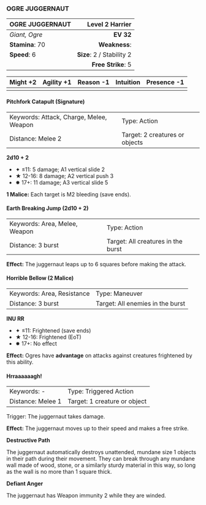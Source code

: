 ### OGRE JUGGERNAUT

| OGRE JUGGERNAUT |       **Level 2 Harrier** |
| :-------------- | ------------------------: |
| *Giant, Ogre*   |                 **EV 32** |
| **Stamina**: 70 |             **Weakness**: |
| **Speed**: 6    | **Size**: 2 / Stability 2 |
|                 |        **Free Strike**: 5 |

| **Might** +2 | **Agility** +1 | **Reason** -1 | **Intuition** | **Presence** -1 |
| ------------ | -------------- | ------------- | ------------- | --------------- |
|              |                |               |               |                 |

#### Pitchfork Catapult (Signature)

|                                         |                                |
| :-------------------------------------- | :----------------------------- |
| Keywords: Attack, Charge, Melee, Weapon | Type: Action                   |
| Distance: Melee 2                       | Target: 2 creatures or objects |

**2d10 + 2**

- ✦ ≤11: 5 damage; A1 vertical slide 2
- ★ 12-16: 8 damage; A2 vertical push 3
- ✸ 17+: 11 damage; A3 vertical slide 5

**1 Malice:** Each target is M2 bleeding (save ends).

#### Earth Breaking Jump (2d10 + 2)

|                               |                                    |
| :---------------------------- | :--------------------------------- |
| Keywords: Area, Melee, Weapon | Type: Action                       |
| Distance: 3 burst             | Target: All creatures in the burst |

**Effect:** The juggernaut leaps up to 6 squares before making the attack.

#### Horrible Bellow (2 Malice)

|                            |                                  |
| :------------------------- | :------------------------------- |
| Keywords: Area, Resistance | Type: Maneuver                   |
| Distance: 3 burst          | Target: All enemies in the burst |

**INU RR**

- ✦ ≤11: Frightened (save ends)
- ★ 12-16: Frightened (EoT)
- ✸ 17+: No effect

**Effect:** Ogres have **advantage** on attacks against creatures frightened by this ability.

#### Hrraaaaaagh!

|                   |                              |
| :---------------- | :--------------------------- |
| Keywords: -       | Type: Triggered Action       |
| Distance: Melee 1 | Target: 1 creature or object |

Trigger: The juggernaut takes damage.

**Effect:** The juggernaut moves up to their speed and makes a free strike.

**Destructive Path**

The juggernaut automatically destroys unattended, mundane size 1 objects in their path during their movement. They can break through any mundane wall made of wood, stone, or a similarly sturdy material in this way, so long as the wall is no more than 1 square thick.

**Defiant Anger**

The juggernaut has Weapon immunity 2 while they are winded.
